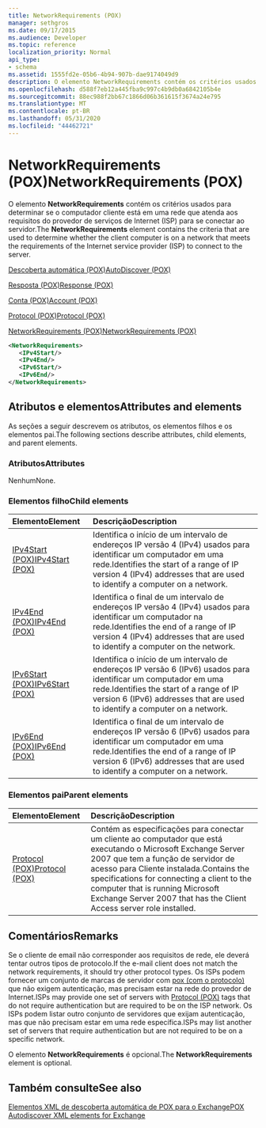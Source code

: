 ```yaml
---
title: NetworkRequirements (POX)
manager: sethgros
ms.date: 09/17/2015
ms.audience: Developer
ms.topic: reference
localization_priority: Normal
api_type:
- schema
ms.assetid: 1555fd2e-05b6-4b94-907b-dae9174049d9
description: O elemento NetworkRequirements contém os critérios usados para determinar se o computador cliente está em uma rede que atenda aos requisitos do provedor de serviços de Internet (ISP) para se conectar ao servidor.
ms.openlocfilehash: d588f7eb12a445fba9c997c4b9db0a6842105b4e
ms.sourcegitcommit: 88ec988f2bb67c1866d06b361615f3674a24e795
ms.translationtype: MT
ms.contentlocale: pt-BR
ms.lasthandoff: 05/31/2020
ms.locfileid: "44462721"
---
```

# <a name="networkrequirements-pox"></a><span data-ttu-id="951e1-103">NetworkRequirements (POX)</span><span class="sxs-lookup"><span data-stu-id="951e1-103">NetworkRequirements (POX)</span></span>

<span data-ttu-id="951e1-104">O elemento **NetworkRequirements** contém os critérios usados para determinar se o computador cliente está em uma rede que atenda aos requisitos do provedor de serviços de Internet (ISP) para se conectar ao servidor.</span><span class="sxs-lookup"><span data-stu-id="951e1-104">The **NetworkRequirements** element contains the criteria that are used to determine whether the client computer is on a network that meets the requirements of the Internet service provider (ISP) to connect to the server.</span></span> 
  
[<span data-ttu-id="951e1-105">Descoberta automática (POX)</span><span class="sxs-lookup"><span data-stu-id="951e1-105">AutoDiscover (POX)</span></span>](autodiscover-pox.md)
  
[<span data-ttu-id="951e1-106">Resposta (POX)</span><span class="sxs-lookup"><span data-stu-id="951e1-106">Response (POX)</span></span>](response-pox.md)
  
[<span data-ttu-id="951e1-107">Conta (POX)</span><span class="sxs-lookup"><span data-stu-id="951e1-107">Account (POX)</span></span>](account-pox.md)
  
[<span data-ttu-id="951e1-108">Protocol (POX)</span><span class="sxs-lookup"><span data-stu-id="951e1-108">Protocol (POX)</span></span>](protocol-pox.md)
  
[<span data-ttu-id="951e1-109">NetworkRequirements (POX)</span><span class="sxs-lookup"><span data-stu-id="951e1-109">NetworkRequirements (POX)</span></span>](networkrequirements-pox.md)
  
```xml
<NetworkRequirements>
   <IPv4Start/>
   <IPv4End/>
   <IPv6Start/>
   <IPv6End/>
</NetworkRequirements>
```

## <a name="attributes-and-elements"></a><span data-ttu-id="951e1-110">Atributos e elementos</span><span class="sxs-lookup"><span data-stu-id="951e1-110">Attributes and elements</span></span>

<span data-ttu-id="951e1-111">As seções a seguir descrevem os atributos, os elementos filhos e os elementos pai.</span><span class="sxs-lookup"><span data-stu-id="951e1-111">The following sections describe attributes, child elements, and parent elements.</span></span>
  
### <a name="attributes"></a><span data-ttu-id="951e1-112">Atributos</span><span class="sxs-lookup"><span data-stu-id="951e1-112">Attributes</span></span>

<span data-ttu-id="951e1-113">Nenhum</span><span class="sxs-lookup"><span data-stu-id="951e1-113">None.</span></span>
  
### <a name="child-elements"></a><span data-ttu-id="951e1-114">Elementos filho</span><span class="sxs-lookup"><span data-stu-id="951e1-114">Child elements</span></span>

|<span data-ttu-id="951e1-115">**Elemento**</span><span class="sxs-lookup"><span data-stu-id="951e1-115">**Element**</span></span>|<span data-ttu-id="951e1-116">**Descrição**</span><span class="sxs-lookup"><span data-stu-id="951e1-116">**Description**</span></span>|
|:-----|:-----|
|[<span data-ttu-id="951e1-117">IPv4Start (POX)</span><span class="sxs-lookup"><span data-stu-id="951e1-117">IPv4Start (POX)</span></span>](ipv4start-pox.md) <br/> |<span data-ttu-id="951e1-118">Identifica o início de um intervalo de endereços IP versão 4 (IPv4) usados para identificar um computador em uma rede.</span><span class="sxs-lookup"><span data-stu-id="951e1-118">Identifies the start of a range of IP version 4 (IPv4) addresses that are used to identify a computer on a network.</span></span>  <br/> |
|[<span data-ttu-id="951e1-119">IPv4End (POX)</span><span class="sxs-lookup"><span data-stu-id="951e1-119">IPv4End (POX)</span></span>](ipv4end-pox.md) <br/> |<span data-ttu-id="951e1-120">Identifica o final de um intervalo de endereços IP versão 4 (IPv4) usados para identificar um computador na rede.</span><span class="sxs-lookup"><span data-stu-id="951e1-120">Identifies the end of a range of IP version 4 (IPv4) addresses that are used to identify a computer on the network.</span></span>  <br/> |
|[<span data-ttu-id="951e1-121">IPv6Start (POX)</span><span class="sxs-lookup"><span data-stu-id="951e1-121">IPv6Start (POX)</span></span>](ipv6start-pox.md) <br/> |<span data-ttu-id="951e1-122">Identifica o início de um intervalo de endereços IP versão 6 (IPv6) usados para identificar um computador em uma rede.</span><span class="sxs-lookup"><span data-stu-id="951e1-122">Identifies the start of a range of IP version 6 (IPv6) addresses that are used to identify a computer on a network.</span></span>  <br/> |
|[<span data-ttu-id="951e1-123">IPv6End (POX)</span><span class="sxs-lookup"><span data-stu-id="951e1-123">IPv6End (POX)</span></span>](ipv6end-pox.md) <br/> |<span data-ttu-id="951e1-124">Identifica o final de um intervalo de endereços IP versão 6 (IPv6) usados para identificar um computador em uma rede.</span><span class="sxs-lookup"><span data-stu-id="951e1-124">Identifies the end of a range of IP version 6 (IPv6) addresses that are used to identify a computer on a network.</span></span>  <br/> |
   
### <a name="parent-elements"></a><span data-ttu-id="951e1-125">Elementos pai</span><span class="sxs-lookup"><span data-stu-id="951e1-125">Parent elements</span></span>

|<span data-ttu-id="951e1-126">**Elemento**</span><span class="sxs-lookup"><span data-stu-id="951e1-126">**Element**</span></span>|<span data-ttu-id="951e1-127">**Descrição**</span><span class="sxs-lookup"><span data-stu-id="951e1-127">**Description**</span></span>|
|:-----|:-----|
|[<span data-ttu-id="951e1-128">Protocol (POX)</span><span class="sxs-lookup"><span data-stu-id="951e1-128">Protocol (POX)</span></span>](protocol-pox.md) <br/> |<span data-ttu-id="951e1-129">Contém as especificações para conectar um cliente ao computador que está executando o Microsoft Exchange Server 2007 que tem a função de servidor de acesso para Cliente instalada.</span><span class="sxs-lookup"><span data-stu-id="951e1-129">Contains the specifications for connecting a client to the computer that is running Microsoft Exchange Server 2007 that has the Client Access server role installed.</span></span>  <br/> |
   
## <a name="remarks"></a><span data-ttu-id="951e1-130">Comentários</span><span class="sxs-lookup"><span data-stu-id="951e1-130">Remarks</span></span>

<span data-ttu-id="951e1-131">Se o cliente de email não corresponder aos requisitos de rede, ele deverá tentar outros tipos de protocolo.</span><span class="sxs-lookup"><span data-stu-id="951e1-131">If the e-mail client does not match the network requirements, it should try other protocol types.</span></span> <span data-ttu-id="951e1-132">Os ISPs podem fornecer um conjunto de marcas de servidor com [pox (com o protocolo)](protocol-pox.md) que não exigem autenticação, mas precisam estar na rede do provedor de Internet.</span><span class="sxs-lookup"><span data-stu-id="951e1-132">ISPs may provide one set of servers with [Protocol (POX)](protocol-pox.md) tags that do not require authentication but are required to be on the ISP network.</span></span> <span data-ttu-id="951e1-133">Os ISPs podem listar outro conjunto de servidores que exijam autenticação, mas que não precisam estar em uma rede específica.</span><span class="sxs-lookup"><span data-stu-id="951e1-133">ISPs may list another set of servers that require authentication but are not required to be on a specific network.</span></span> 
  
<span data-ttu-id="951e1-134">O elemento **NetworkRequirements** é opcional.</span><span class="sxs-lookup"><span data-stu-id="951e1-134">The **NetworkRequirements** element is optional.</span></span> 
  
## <a name="see-also"></a><span data-ttu-id="951e1-135">Também consulte</span><span class="sxs-lookup"><span data-stu-id="951e1-135">See also</span></span>



[<span data-ttu-id="951e1-136">Elementos XML de descoberta automática de POX para o Exchange</span><span class="sxs-lookup"><span data-stu-id="951e1-136">POX Autodiscover XML elements for Exchange</span></span>](pox-autodiscover-xml-elements-for-exchange.md)

